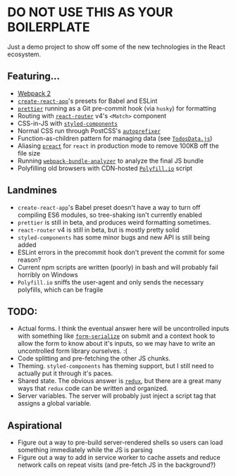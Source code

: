 # DO NOT USE THIS AS YOUR BOILERPLATE

Just a demo project to show off some of the new technologies in the React ecosystem.

## Featuring...
+ [Webpack 2](https://webpack.js.org/)
+ [`create-react-app`](https://github.com/facebookincubator/create-react-app)'s presets for Babel and ESLint
+ [`prettier`](https://github.com/jlongster/prettier) running as a Git pre-commit hook (via `husky`) for formatting
+ Routing with [`react-router`](https://github.com/ReactTraining/react-router/tree/v4) v4's `<Match>` component
+ CSS-in-JS with [`styled-components`](https://github.com/styled-components/styled-components)
+ Normal CSS run through PostCSS's [`autoprefixer`](https://github.com/postcss/autoprefixer)
+ Function-as-children pattern for managing data (see [`TodosData.js`](https://github.com/rgdelato/todo-react-demo/blob/master/src/components/TodosData.js))
+ Aliasing [`preact`](https://github.com/developit/preact) for `react` in production mode to remove 100KB off the file size
+ Running [`webpack-bundle-analyzer`](https://github.com/th0r/webpack-bundle-analyzer) to analyze the final JS bundle
+ Polyfilling old browsers with CDN-hosted [`Polyfill.io`](https://github.com/Financial-Times/polyfill-service) script

## Landmines
+ `create-react-app`'s Babel preset doesn't have a way to turn off compiling ES6 modules, so tree-shaking isn't currently enabled
+ `prettier` is still in beta, and produces weird formatting sometimes.
+ `react-router` v4 is still in beta, but is mostly pretty solid
+ `styled-components` has some minor bugs and new API is still being added
+ ESLint errors in the precommit hook don't prevent the commit for some reason?
+ Current npm scripts are written (poorly) in bash and will probably fail horribly on Windows
+ `Polyfill.io` sniffs the user-agent and only sends the necessary polyfills, which can be fragile

## TODO:
+ Actual forms. I think the eventual answer here will be uncontrolled inputs with something like [`form-serialize`](https://github.com/defunctzombie/form-serialize) on submit and a context hook to allow the form to know about it's inputs, so we may have to write an uncontrolled form library ourselves. :(
+ Code splitting and pre-fetching the other JS chunks.
+ Theming. `styled-components` has theming support, but I still need to actually put it through it's paces.
+ Shared state. The obvious answer is [`redux`](https://github.com/reactjs/redux), but there are a great many ways that `redux` code can be written and organized.
+ Server variables. The server will probably just inject a script tag that assigns a global variable.

## Aspirational
+ Figure out a way to pre-build server-rendered shells so users can load something immediately while the JS is parsing
+ Figure out a way to add in service worker to cache assets and reduce network calls on repeat visits (and pre-fetch JS in the background?)
